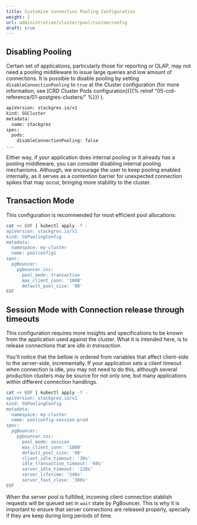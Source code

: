 ```yaml
---
title: Customize Connection Pooling Configuration
weight: 2
url: administration/cluster/pool/custom/config
draft: true
---
```


## Disabling Pooling

Certain set of applications, particularly those for reporting or OLAP, may not need a pooling
 middleware to issue large queries and low amount of connections. It is possible to disable
 pooling by setting `disableConnectionPooling` to `true` at the Cluster configuration (for more
 information, see [CRD Cluster Pods configuration]({{% relref "05-crd-reference/01-postgres-clusters/" %}}) ).

```bash
apiVersion: stackgres.io/v1
kind: SGCluster
metadata:
  name: stackgres
spec:
  pods:
    disableConnectionPooling: false
...
```

Either way, if your application does internal pooling or it already has a pooling middleware, you
 can consider disabling internal pooling mechanisms. Although, we encourage the user to keep pooling
 enabled internally, as it serves as a contention barrier for unexpected connection spikes that may
 occur, bringing more stability to the cluster.

## Transaction Mode

This configuration is recommended for most efficient pool allocations:

```bash
cat << EOF | kubectl apply -f -
apiVersion: stackgres.io/v1
kind: SGPoolingConfig
metadata:
  namespace: my-cluster
  name: poolconfig1
spec:
  pgBouncer:
    pgbouncer.ini:
      pool_mode: transaction
      max_client_conn: '1000'
      default_pool_size: '80'
EOF
```

## Session Mode with Connection release through timeouts

This configuration requires more insights and specifications to be known from the application used
 against the cluster. What it is intended here, is to release connections that are
 _idle in transaction_.

You'll notice that the bellow is ordered from variables that affect client-side to the server-side,
 incrementally. If your application sets a client timeout when connection is idle, you may not need
 to do this, although several production clusters may be source for not only one, but many
 applications within different connection handlings.


```bash
cat << EOF | kubectl apply -f -
apiVersion: stackgres.io/v1
kind: SGPoolingConfig
metadata:
  namespace: my-cluster
  name: poolconfig-session-prod
spec:
  pgBouncer:
    pgbouncer.ini:
      pool_mode: session
      max_client_conn: '1000'
      default_pool_size: '80'
      client_idle_timeout: '30s'
      idle_transaction_timeout: '60s'
      server_idle_timeout: '120s'
      server_lifetime: '240s'
      server_fast_close: '300s'
EOF
```

When the server pool is fulfilled, incoming client connection stablish requests will be queued set
 in `wait` state by PgBouncer. This is why it is important to ensure that server connections are
 released properly, specially if they are keep during long periods of time.
